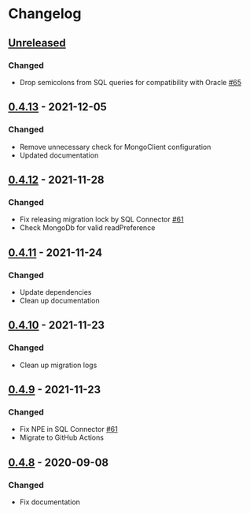 # Changelog

## [Unreleased]
### Changed
- Drop semicolons from SQL queries for compatibility with Oracle [#65](https://github.com/coditory/sherlock-distributed-lock/issues/65)

## [0.4.13] - 2021-12-05
### Changed
- Remove unnecessary check for MongoClient configuration
- Updated documentation

## [0.4.12] - 2021-11-28
### Changed
- Fix releasing migration lock by SQL Connector [#61](https://github.com/coditory/sherlock-distributed-lock/issues/61)
- Check MongoDb for valid readPreference

## [0.4.11] - 2021-11-24
### Changed
- Update dependencies
- Clean up documentation

## [0.4.10] - 2021-11-23
### Changed
- Clean up migration logs

## [0.4.9] - 2021-11-23
### Changed
- Fix NPE in SQL Connector [#61](https://github.com/coditory/sherlock-distributed-lock/issues/61)
- Migrate to GitHub Actions

## [0.4.8] - 2020-09-08
### Changed
- Fix documentation

[Unreleased]: https://github.com/coditory/sherlock-distributed-lock/compare/v0.4.13...HEAD
[0.4.13]: https://github.com/coditory/sherlock-distributed-lock/releases/tag/v0.4.13
[0.4.12]: https://github.com/coditory/sherlock-distributed-lock/releases/tag/v0.4.12
[0.4.11]: https://github.com/coditory/sherlock-distributed-lock/releases/tag/v0.4.11
[0.4.10]: https://github.com/coditory/sherlock-distributed-lock/releases/tag/v0.4.10
[0.4.9]: https://github.com/coditory/sherlock-distributed-lock/releases/tag/v0.4.9
[0.4.8]: https://github.com/coditory/sherlock-distributed-lock/releases/tag/v0.4.8
[0.4.7]: https://github.com/coditory/sherlock-distributed-lock/releases/tag/v0.4.7
[0.4.6]: https://github.com/coditory/sherlock-distributed-lock/releases/tag/v0.4.6
[0.4.5]: https://github.com/coditory/sherlock-distributed-lock/releases/tag/v0.4.5
[0.4.4]: https://github.com/coditory/sherlock-distributed-lock/releases/tag/v0.4.4
[0.4.3]: https://github.com/coditory/sherlock-distributed-lock/releases/tag/v0.4.3
[0.4.2]: https://github.com/coditory/sherlock-distributed-lock/releases/tag/v0.4.2
[0.4.1]: https://github.com/coditory/sherlock-distributed-lock/releases/tag/v0.4.1
[0.4.0]: https://github.com/coditory/sherlock-distributed-lock/releases/tag/v0.4.0
[0.3.0]: https://github.com/coditory/sherlock-distributed-lock/releases/tag/v0.3.0
[0.2.3]: https://github.com/coditory/sherlock-distributed-lock/releases/tag/v0.2.3
[0.2.2]: https://github.com/coditory/sherlock-distributed-lock/releases/tag/v0.2.2
[0.2.1]: https://github.com/coditory/sherlock-distributed-lock/releases/tag/v0.2.1
[0.2.0]: https://github.com/coditory/sherlock-distributed-lock/releases/tag/v0.2.0
[0.1.13]: https://github.com/coditory/sherlock-distributed-lock/releases/tag/v0.1.13
[0.1.12]: https://github.com/coditory/sherlock-distributed-lock/releases/tag/v0.1.12
[0.1.11]: https://github.com/coditory/sherlock-distributed-lock/releases/tag/v0.1.11
[0.1.10]: https://github.com/coditory/sherlock-distributed-lock/releases/tag/v0.1.10
[0.1.9]: https://github.com/coditory/sherlock-distributed-lock/releases/tag/v0.1.9
[0.1.8]: https://github.com/coditory/sherlock-distributed-lock/releases/tag/v0.1.8
[0.1.7]: https://github.com/coditory/sherlock-distributed-lock/releases/tag/v0.1.7
[0.1.6]: https://github.com/coditory/sherlock-distributed-lock/releases/tag/v0.1.6
[0.1.5]: https://github.com/coditory/sherlock-distributed-lock/releases/tag/v0.1.5
[0.1.4]: https://github.com/coditory/sherlock-distributed-lock/releases/tag/v0.1.4
[0.1.3]: https://github.com/coditory/sherlock-distributed-lock/releases/tag/v0.1.3
[0.1.2]: https://github.com/coditory/sherlock-distributed-lock/releases/tag/v0.1.2
[0.1.1]: https://github.com/coditory/sherlock-distributed-lock/releases/tag/v0.1.1
[0.1.0]: https://github.com/coditory/sherlock-distributed-lock/releases/tag/v0.1.0
